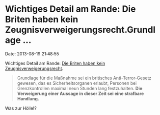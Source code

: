 Wichtiges Detail am Rande: Die Briten haben kein Zeugnisverweigerungsrecht.Grundlage \...
=========================================================================================

Date: 2013-08-19 21:48:55

Wichtiges Detail am Rande: [Die Briten haben kein
Zeugnisverweigerungsrecht](http://www.heise.de/-1937741).

> Grundlage für die Maßnahme sei ein britisches Anti-Terror-Gesetz
> gewesen, das es Sicherheitsorganen erlaubt, Personen bei
> Grenzkontrollen maximal neun Stunden lang festzuhalten. **Die
> Verweigerung einer Aussage in dieser Zeit sei eine strafbare
> Handlung.**

Was zur Hölle!?
